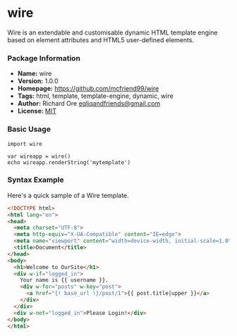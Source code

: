 # wire

Wire is an extendable and customisable dynamic HTML template engine based on element attributes and HTML5 user-defined elements.

### Package Information

- **Name:** wire
- **Version:** 1.0.0
- **Homepage:** https://github.com/mcfriend99/wire
- **Tags:** html, template, template-engine, dynamic, wire
- **Author:** Richard Ore <eqliqandfriends@gmail.com>
- **License:** [MIT](https://github.com/mcfriend99/wire/blob/main/LICENSE)

### Basic Usage

```
import wire

var wireapp = wire()
echo wireapp.renderString('mytemplate')
```

### Syntax Example

Here's a quick sample of a Wire template.

```html
<!DOCTYPE html>
<html lang="en">
<head>
  <meta charset="UTF-8">
  <meta http-equiv="X-UA-Compatible" content="IE=edge">
  <meta name="viewport" content="width=device-width, initial-scale=1.0">
  <title>Document</title>
</head>
<body>
  <h1>Welcome to OurSite</h1>
  <div w-if="logged_in">
    Your name is {{ username }}.
    <div w-for="posts" w-key="post">
      <a href="{! base_url !}/post/1">{{ post.title|upper }}</a>
    </div>
  </div>
  <div w-not="logged_in">Please Login!</div>
</body>
</html>
```
